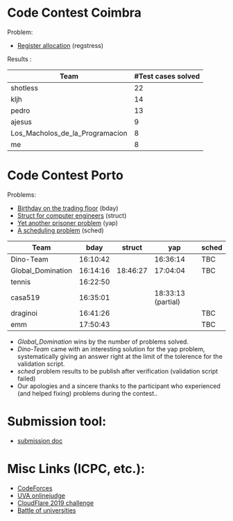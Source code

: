 
# Code Contest Coimbra

Problem:
- [Register allocation](code-contest-app-bday.md) (regstress)

Results :

| Team | #Test cases solved |
| --- | --- |
| shotless | 22 |
| kljh | 14 |
| pedro | 13 |
| ajesus | 9 |
| Los_Macholos_de_la_Programacion | 8 |
| me | 8 |

# Code Contest Porto

Problems:

- [Birthday on the trading floor](code-contest-app-bday.md) (bday)
- [Struct for computer engineers](https://s3-eu-west-1.amazonaws.com/main2fr/code/structures.html) (struct)
- [Yet another prisoner problem](code-contest-app-yap.md) (yap)
- [A scheduling problem](code-contest-app-sched.md) (sched)


| Team | bday | struct | yap | sched |
| --- | --- | --- | --- | --- |
| Dino-Team | 16:10:42 | | 16:36:14 | TBC |
| Global_Domination | 16:14:16 | 18:46:27 | 17:04:04 | TBC |
| tennis | 16:22:50 | | | |
| casa519 | 16:35:01 | | 18:33:13 (partial)| |
| draginoi | 16:41:26 | | | TBC |
| emm | 17:50:43 | | | TBC |

- *Global_Domination* wins by the number of problems solved.
- *Dino-Team* came with an interesting solution for the yap problem, systematically giving an answer right at the limit of the tolerence for the validation script.
- *sched* problem results to be publish after verification (validation script failed)
- Our apologies and a sincere thanks to the participant who experienced (and helped fixing) problems during the contest..

# Submission tool:

- [submission doc](https://kljh.github.io/webapp/code-contest/code-contest-manual.html)

# Misc Links (ICPC, etc.):

- [CodeForces](http://codeforces.com/problemset)
- [UVA onlinejudge](https://uva.onlinejudge.org/)
- [CloudFlare 2019 challenge](https://blog.cloudflare.com/christmas-cryptography-challenges-2019/)
- [Battle of universities](https://battleofuniversities.com/#competition)
